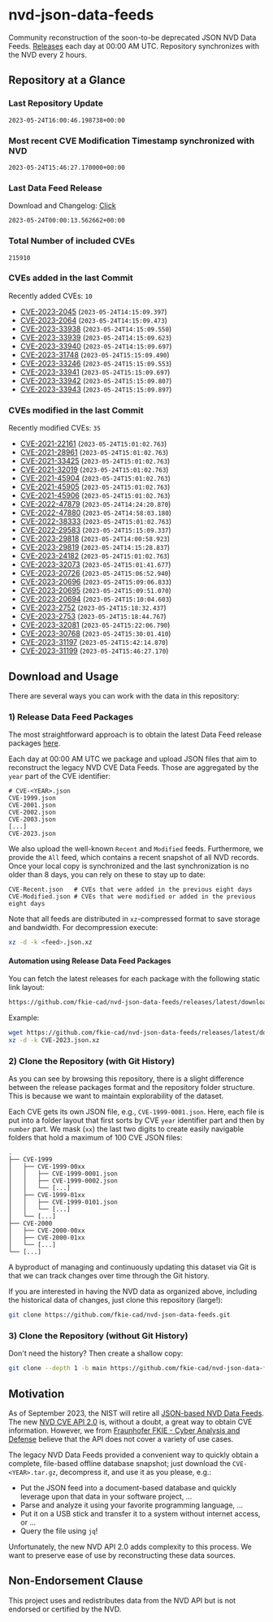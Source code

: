 # nvd-json-data-feeds

Community reconstruction of the soon-to-be deprecated JSON NVD Data Feeds. 
[Releases](https://github.com/fkie-cad/nvd-json-data-feeds/releases/latest) each day at 00:00 AM UTC.
Repository synchronizes with the NVD every 2 hours.

## Repository at a Glance

### Last Repository Update

```plain
2023-05-24T16:00:46.198738+00:00
```

### Most recent CVE Modification Timestamp synchronized with NVD

```plain
2023-05-24T15:46:27.170000+00:00
```

### Last Data Feed Release

Download and Changelog: [Click](https://github.com/fkie-cad/nvd-json-data-feeds/releases/latest)

```plain
2023-05-24T00:00:13.562662+00:00
```

### Total Number of included CVEs

```plain
215910
```

### CVEs added in the last Commit

Recently added CVEs: `10`

* [CVE-2023-2045](CVE-2023/CVE-2023-20xx/CVE-2023-2045.json) (`2023-05-24T14:15:09.397`)
* [CVE-2023-2064](CVE-2023/CVE-2023-20xx/CVE-2023-2064.json) (`2023-05-24T14:15:09.473`)
* [CVE-2023-33938](CVE-2023/CVE-2023-339xx/CVE-2023-33938.json) (`2023-05-24T14:15:09.550`)
* [CVE-2023-33939](CVE-2023/CVE-2023-339xx/CVE-2023-33939.json) (`2023-05-24T14:15:09.623`)
* [CVE-2023-33940](CVE-2023/CVE-2023-339xx/CVE-2023-33940.json) (`2023-05-24T14:15:09.697`)
* [CVE-2023-31748](CVE-2023/CVE-2023-317xx/CVE-2023-31748.json) (`2023-05-24T15:15:09.490`)
* [CVE-2023-33246](CVE-2023/CVE-2023-332xx/CVE-2023-33246.json) (`2023-05-24T15:15:09.553`)
* [CVE-2023-33941](CVE-2023/CVE-2023-339xx/CVE-2023-33941.json) (`2023-05-24T15:15:09.697`)
* [CVE-2023-33942](CVE-2023/CVE-2023-339xx/CVE-2023-33942.json) (`2023-05-24T15:15:09.807`)
* [CVE-2023-33943](CVE-2023/CVE-2023-339xx/CVE-2023-33943.json) (`2023-05-24T15:15:09.897`)


### CVEs modified in the last Commit

Recently modified CVEs: `35`

* [CVE-2021-22161](CVE-2021/CVE-2021-221xx/CVE-2021-22161.json) (`2023-05-24T15:01:02.763`)
* [CVE-2021-28961](CVE-2021/CVE-2021-289xx/CVE-2021-28961.json) (`2023-05-24T15:01:02.763`)
* [CVE-2021-33425](CVE-2021/CVE-2021-334xx/CVE-2021-33425.json) (`2023-05-24T15:01:02.763`)
* [CVE-2021-32019](CVE-2021/CVE-2021-320xx/CVE-2021-32019.json) (`2023-05-24T15:01:02.763`)
* [CVE-2021-45904](CVE-2021/CVE-2021-459xx/CVE-2021-45904.json) (`2023-05-24T15:01:02.763`)
* [CVE-2021-45905](CVE-2021/CVE-2021-459xx/CVE-2021-45905.json) (`2023-05-24T15:01:02.763`)
* [CVE-2021-45906](CVE-2021/CVE-2021-459xx/CVE-2021-45906.json) (`2023-05-24T15:01:02.763`)
* [CVE-2022-47879](CVE-2022/CVE-2022-478xx/CVE-2022-47879.json) (`2023-05-24T14:24:20.870`)
* [CVE-2022-47880](CVE-2022/CVE-2022-478xx/CVE-2022-47880.json) (`2023-05-24T14:58:03.180`)
* [CVE-2022-38333](CVE-2022/CVE-2022-383xx/CVE-2022-38333.json) (`2023-05-24T15:01:02.763`)
* [CVE-2022-29583](CVE-2022/CVE-2022-295xx/CVE-2022-29583.json) (`2023-05-24T15:15:09.337`)
* [CVE-2023-29818](CVE-2023/CVE-2023-298xx/CVE-2023-29818.json) (`2023-05-24T14:00:58.923`)
* [CVE-2023-29819](CVE-2023/CVE-2023-298xx/CVE-2023-29819.json) (`2023-05-24T14:15:28.837`)
* [CVE-2023-24182](CVE-2023/CVE-2023-241xx/CVE-2023-24182.json) (`2023-05-24T15:01:02.763`)
* [CVE-2023-32073](CVE-2023/CVE-2023-320xx/CVE-2023-32073.json) (`2023-05-24T15:01:41.677`)
* [CVE-2023-20726](CVE-2023/CVE-2023-207xx/CVE-2023-20726.json) (`2023-05-24T15:06:52.940`)
* [CVE-2023-20696](CVE-2023/CVE-2023-206xx/CVE-2023-20696.json) (`2023-05-24T15:09:06.833`)
* [CVE-2023-20695](CVE-2023/CVE-2023-206xx/CVE-2023-20695.json) (`2023-05-24T15:09:51.070`)
* [CVE-2023-20694](CVE-2023/CVE-2023-206xx/CVE-2023-20694.json) (`2023-05-24T15:10:04.603`)
* [CVE-2023-2752](CVE-2023/CVE-2023-27xx/CVE-2023-2752.json) (`2023-05-24T15:18:32.437`)
* [CVE-2023-2753](CVE-2023/CVE-2023-27xx/CVE-2023-2753.json) (`2023-05-24T15:18:44.767`)
* [CVE-2023-32081](CVE-2023/CVE-2023-320xx/CVE-2023-32081.json) (`2023-05-24T15:22:06.790`)
* [CVE-2023-30768](CVE-2023/CVE-2023-307xx/CVE-2023-30768.json) (`2023-05-24T15:30:01.410`)
* [CVE-2023-31197](CVE-2023/CVE-2023-311xx/CVE-2023-31197.json) (`2023-05-24T15:42:14.870`)
* [CVE-2023-31199](CVE-2023/CVE-2023-311xx/CVE-2023-31199.json) (`2023-05-24T15:46:27.170`)


## Download and Usage

There are several ways you can work with the data in this repository:

### 1) Release Data Feed Packages

The most straightforward approach is to obtain the latest Data Feed release packages [here](https://github.com/fkie-cad/nvd-json-data-feeds/releases/latest).

Each day at 00:00 AM UTC we package and upload JSON files that aim to reconstruct the legacy NVD CVE Data Feeds.
Those are aggregated by the `year` part of the CVE identifier:

```
# CVE-<YEAR>.json
CVE-1999.json
CVE-2001.json
CVE-2002.json
CVE-2003.json
[...]
CVE-2023.json
```

We also upload the well-known `Recent` and `Modified` feeds.
Furthermore, we provide the `All` feed, which contains a recent snapshot of all NVD records.
Once your local copy is synchronized and the last synchronization is no older than 8 days, you can rely on these to stay up to date:

```plain
CVE-Recent.json   # CVEs that were added in the previous eight days
CVE-Modified.json # CVEs that were modified or added in the previous eight days
```

Note that all feeds are distributed in `xz`-compressed format to save storage and bandwidth.
For decompression execute:

```sh
xz -d -k <feed>.json.xz
```


#### Automation using Release Data Feed Packages

You can fetch the latest releases for each package with the following static link layout:

```sh
https://github.com/fkie-cad/nvd-json-data-feeds/releases/latest/download/CVE-<YEAR>.json.xz
```

Example:

```sh
wget https://github.com/fkie-cad/nvd-json-data-feeds/releases/latest/download/CVE-2023.json.xz
xz -d -k CVE-2023.json.xz
```

### 2) Clone the Repository (with Git History)

As you can see by browsing this repository, there is a slight difference between the release packages format and the repository folder structure.
This is because we want to maintain explorability of the dataset.

Each CVE gets its own JSON file, e.g., `CVE-1999-0001.json`.
Here, each file is put into a folder layout that first sorts by CVE `year` identifier part and then by `number` part.
We mask (`xx`) the last two digits to create easily navigable folders that hold a maximum of 100 CVE JSON files:

```plain
.
├── CVE-1999
│   ├── CVE-1999-00xx
│   │   ├── CVE-1999-0001.json
│   │   ├── CVE-1999-0002.json
│   │   └── [...]
│   ├── CVE-1999-01xx
│   │   ├── CVE-1999-0101.json
│   │   └── [...]
│   └── [...]
├── CVE-2000
│   ├── CVE-2000-00xx
│   ├── CVE-2000-01xx
│   └── [...]
└── [...]
```

A byproduct of managing and continuously updating this dataset via Git is that we can track changes over time through the Git history.

If you are interested in having the NVD data as organized above, including the historical data of changes, just clone this repository (large!):

```sh
git clone https://github.com/fkie-cad/nvd-json-data-feeds.git
```

### 3) Clone the Repository (without Git History)

Don't need the history? Then create a shallow copy:

```sh
git clone --depth 1 -b main https://github.com/fkie-cad/nvd-json-data-feeds.git
```

## Motivation

As of September 2023, the NIST will retire all [JSON-based NVD Data Feeds](https://nvd.nist.gov/vuln/data-feeds#divRetirementBanner-1).
The new [NVD CVE API 2.0](https://nvd.nist.gov/developers/vulnerabilities) is, without a doubt, a great way to obtain CVE information.
However, we from [Fraunhofer FKIE - Cyber Analysis and Defense](https://www.fkie.fraunhofer.de/en/departments/cad.html) believe that the API does not cover a variety of use cases.

The legacy NVD Data Feeds provided a convenient way to quickly obtain a complete, file-based offline database snapshot; just download the `CVE-<YEAR>.tar.gz`, decompress it, and use it as you please, e.g.:

* Put the JSON feed into a document-based database and quickly leverage upon that data in your software project, ...
* Parse and analyze it using your favorite programming language, ...
* Put it on a USB stick and transfer it to a system without internet access, or ...
* Query the file using `jq`!

Unfortunately, the new NVD API 2.0 adds complexity to this process.
We want to preserve ease of use by reconstructing these data sources.

## Non-Endorsement Clause

This project uses and redistributes data from the NVD API but is not endorsed or certified by the NVD.